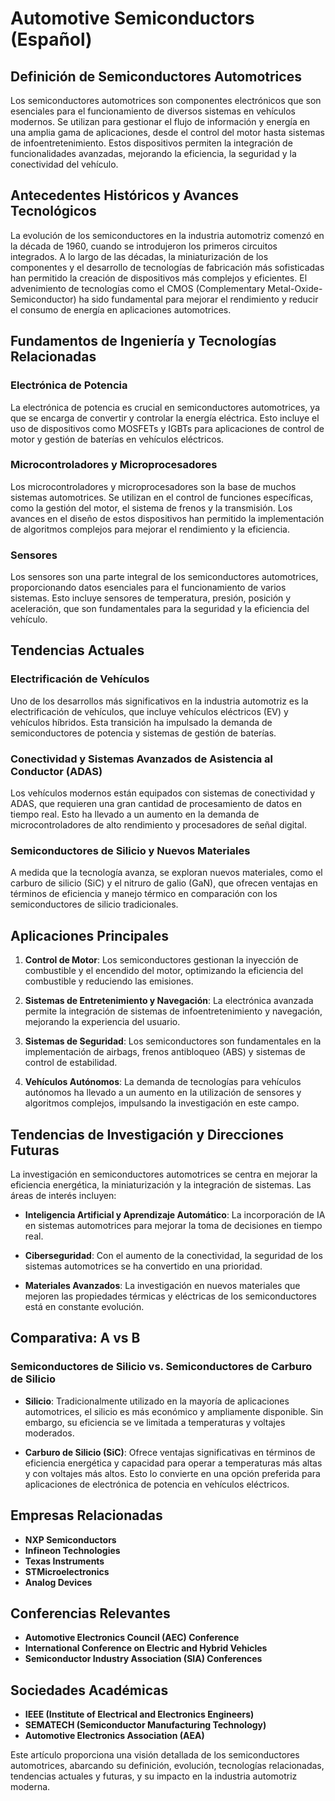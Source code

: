 # Automotive Semiconductors (Español)

## Definición de Semiconductores Automotrices

Los semiconductores automotrices son componentes electrónicos que son esenciales para el funcionamiento de diversos sistemas en vehículos modernos. Se utilizan para gestionar el flujo de información y energía en una amplia gama de aplicaciones, desde el control del motor hasta sistemas de infoentretenimiento. Estos dispositivos permiten la integración de funcionalidades avanzadas, mejorando la eficiencia, la seguridad y la conectividad del vehículo.

## Antecedentes Históricos y Avances Tecnológicos

La evolución de los semiconductores en la industria automotriz comenzó en la década de 1960, cuando se introdujeron los primeros circuitos integrados. A lo largo de las décadas, la miniaturización de los componentes y el desarrollo de tecnologías de fabricación más sofisticadas han permitido la creación de dispositivos más complejos y eficientes. El advenimiento de tecnologías como el CMOS (Complementary Metal-Oxide-Semiconductor) ha sido fundamental para mejorar el rendimiento y reducir el consumo de energía en aplicaciones automotrices.

## Fundamentos de Ingeniería y Tecnologías Relacionadas

### Electrónica de Potencia

La electrónica de potencia es crucial en semiconductores automotrices, ya que se encarga de convertir y controlar la energía eléctrica. Esto incluye el uso de dispositivos como MOSFETs y IGBTs para aplicaciones de control de motor y gestión de baterías en vehículos eléctricos.

### Microcontroladores y Microprocesadores

Los microcontroladores y microprocesadores son la base de muchos sistemas automotrices. Se utilizan en el control de funciones específicas, como la gestión del motor, el sistema de frenos y la transmisión. Los avances en el diseño de estos dispositivos han permitido la implementación de algoritmos complejos para mejorar el rendimiento y la eficiencia.

### Sensores

Los sensores son una parte integral de los semiconductores automotrices, proporcionando datos esenciales para el funcionamiento de varios sistemas. Esto incluye sensores de temperatura, presión, posición y aceleración, que son fundamentales para la seguridad y la eficiencia del vehículo.

## Tendencias Actuales

### Electrificación de Vehículos

Uno de los desarrollos más significativos en la industria automotriz es la electrificación de vehículos, que incluye vehículos eléctricos (EV) y vehículos híbridos. Esta transición ha impulsado la demanda de semiconductores de potencia y sistemas de gestión de baterías.

### Conectividad y Sistemas Avanzados de Asistencia al Conductor (ADAS)

Los vehículos modernos están equipados con sistemas de conectividad y ADAS, que requieren una gran cantidad de procesamiento de datos en tiempo real. Esto ha llevado a un aumento en la demanda de microcontroladores de alto rendimiento y procesadores de señal digital.

### Semiconductores de Silicio y Nuevos Materiales

A medida que la tecnología avanza, se exploran nuevos materiales, como el carburo de silicio (SiC) y el nitruro de galio (GaN), que ofrecen ventajas en términos de eficiencia y manejo térmico en comparación con los semiconductores de silicio tradicionales.

## Aplicaciones Principales

1. **Control de Motor**: Los semiconductores gestionan la inyección de combustible y el encendido del motor, optimizando la eficiencia del combustible y reduciendo las emisiones.
   
2. **Sistemas de Entretenimiento y Navegación**: La electrónica avanzada permite la integración de sistemas de infoentretenimiento y navegación, mejorando la experiencia del usuario.

3. **Sistemas de Seguridad**: Los semiconductores son fundamentales en la implementación de airbags, frenos antibloqueo (ABS) y sistemas de control de estabilidad.

4. **Vehículos Autónomos**: La demanda de tecnologías para vehículos autónomos ha llevado a un aumento en la utilización de sensores y algoritmos complejos, impulsando la investigación en este campo.

## Tendencias de Investigación y Direcciones Futuras

La investigación en semiconductores automotrices se centra en mejorar la eficiencia energética, la miniaturización y la integración de sistemas. Las áreas de interés incluyen:

- **Inteligencia Artificial y Aprendizaje Automático**: La incorporación de IA en sistemas automotrices para mejorar la toma de decisiones en tiempo real.
  
- **Ciberseguridad**: Con el aumento de la conectividad, la seguridad de los sistemas automotrices se ha convertido en una prioridad.

- **Materiales Avanzados**: La investigación en nuevos materiales que mejoren las propiedades térmicas y eléctricas de los semiconductores está en constante evolución.

## Comparativa: A vs B

### Semiconductores de Silicio vs. Semiconductores de Carburo de Silicio

- **Silicio**: Tradicionalmente utilizado en la mayoría de aplicaciones automotrices, el silicio es más económico y ampliamente disponible. Sin embargo, su eficiencia se ve limitada a temperaturas y voltajes moderados.

- **Carburo de Silicio (SiC)**: Ofrece ventajas significativas en términos de eficiencia energética y capacidad para operar a temperaturas más altas y con voltajes más altos. Esto lo convierte en una opción preferida para aplicaciones de electrónica de potencia en vehículos eléctricos.

## Empresas Relacionadas

- **NXP Semiconductors**
- **Infineon Technologies**
- **Texas Instruments**
- **STMicroelectronics**
- **Analog Devices**

## Conferencias Relevantes

- **Automotive Electronics Council (AEC) Conference**
- **International Conference on Electric and Hybrid Vehicles**
- **Semiconductor Industry Association (SIA) Conferences**

## Sociedades Académicas

- **IEEE (Institute of Electrical and Electronics Engineers)**
- **SEMATECH (Semiconductor Manufacturing Technology)**
- **Automotive Electronics Association (AEA)**

Este artículo proporciona una visión detallada de los semiconductores automotrices, abarcando su definición, evolución, tecnologías relacionadas, tendencias actuales y futuras, y su impacto en la industria automotriz moderna.